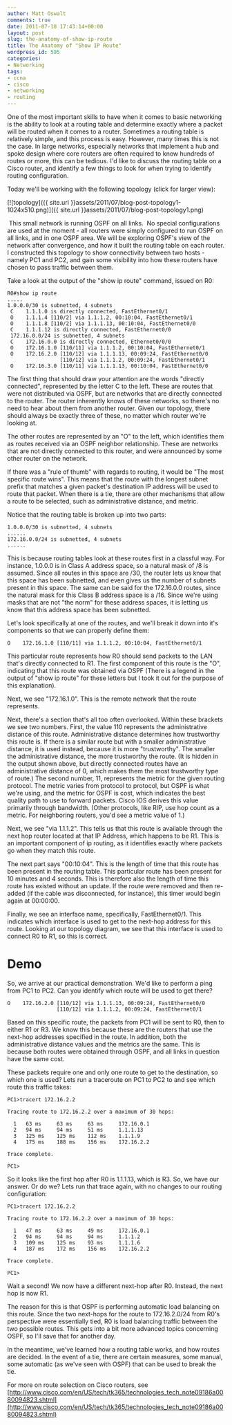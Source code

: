 ```yaml
---
author: Matt Oswalt
comments: true
date: 2011-07-18 17:43:14+00:00
layout: post
slug: the-anatomy-of-show-ip-route
title: The Anatomy of "Show IP Route"
wordpress_id: 595
categories:
- Networking
tags:
- ccna
- cisco
- networking
- routing
---
```


One of the most important skills to have when it comes to basic networking is the ability to look at a routing table and determine exactly where a packet will be routed when it comes to a router. Sometimes a routing table is relatively simple, and this process is easy. However, many times this is not the case. In large networks, especially networks that implement a hub and spoke design where core routers are often required to know hundreds of routes or more, this can be tedious. I'd like to discuss the routing table on a Cisco router, and identify a few things to look for when trying to identify routing configuration.

Today we'll be working with the following topology (click for larger view):

[![topology]({{ site.url }}assets/2011/07/blog-post-topology1-1024x510.png)]({{ site.url }}assets/2011/07/blog-post-topology1.png)

 This small network is running OSPF on all links.  No special configurations are used at the moment - all routers were simply configured to run OSPF on all links, and in one OSPF area. We will be exploring OSPF's view of the network after convergence, and how it built the routing table on each router. I constructed this topology to show connectivity between two hosts - namely PC1 and PC2, and gain some visibility into how these routers have chosen to pass traffic between them.

Take a look at the output of the "show ip route" command, issued on R0:
    
    R0#show ip route
    .....
    1.0.0.0/30 is subnetted, 4 subnets
     C    1.1.1.0 is directly connected, FastEthernet0/1
     O    1.1.1.4 [110/2] via 1.1.1.2, 00:10:04, FastEthernet0/1
     O    1.1.1.8 [110/2] via 1.1.1.13, 00:10:04, FastEthernet0/0
     C    1.1.1.12 is directly connected, FastEthernet0/0
     172.16.0.0/24 is subnetted, 4 subnets
     C    172.16.0.0 is directly connected, Ethernet0/0/0
     O    172.16.1.0 [110/11] via 1.1.1.2, 00:10:04, FastEthernet0/1
     O    172.16.2.0 [110/12] via 1.1.1.13, 00:09:24, FastEthernet0/0
                     [110/12] via 1.1.1.2, 00:09:24, FastEthernet0/1
     O    172.16.3.0 [110/11] via 1.1.1.13, 00:10:04, FastEthernet0/0

The first thing that should draw your attention are the words "directly connected", represented by the letter C to the left. These are routes that were not distributed via OSPF, but are networks that are directly connected to the router. The router inherently knows of these networks, so there's no need to hear about them from another router. Given our topology, there should always be exactly three of these, no matter which router we're looking at.

The other routes are represented by an "O" to the left, which identifies them as routes received via an OSPF neighbor relationship. These are networks that are not directly connected to this router, and were announced by some other router on the network.

If there was a "rule of thumb" with regards to routing, it would be "The most specific route wins". This means that the route with the longest subnet prefix that matches a given packet's destination IP address will be used to route that packet. When there is a tie, there are other mechanisms that allow a route to be selected, such as administrative distance, and metric.

Notice that the routing table is broken up into two parts:

    1.0.0.0/30 is subnetted, 4 subnets
    ......
    172.16.0.0/24 is subnetted, 4 subnets
    ......

This is because routing tables look at these routes first in a classful way. For instance, 1.0.0.0 is in Class A address space, so a natural mask of /8 is assumed. Since all routes in this space are /30, the router lets us know that this space has been subnetted, and even gives us the number of subnets present in this space. The same can be said for the 172.16.0.0 routes, since the natural mask for this Class B address space is a /16. Since we're using masks that are not "the norm" for these address spaces, it is letting us know that this address space has been subnetted.

Let's look specifically at one of the routes, and we'll break it down into it's components so that we can properly define them:
    
    O    172.16.1.0 [110/11] via 1.1.1.2, 00:10:04, FastEthernet0/1

This particular route represents how R0 should send packets to the LAN that's directly connected to R1. The first component of this route is the "O", indicating that this route was obtained via OSPF (There is a legend in the output of "show ip route" for these letters but I took it out for the purpose of this explanation).

Next, we see "172.16.1.0". This is the remote network that the route represents.

Next, there's a section that's all too often overlooked. Within these brackets we see two numbers. First, the value 110 represents the administrative distance of this route. Administrative distance determines how trustworthy this route is. If there is a similar route but with a smaller administrative distance, it is used instead, because it is more "trustworthy". The smaller the administrative distance, the more trustworthy the route. (It is hidden in the output shown above, but directly connected routes have an administrative distance of 0, which makes them the most trustworthy type of route.) The second number, 11, represents the metric for the given routing protocol. The metric varies from protocol to protocol, but OSPF is what we're using, and the metric for OSPF is cost, which indicates the best quality path to use to forward packets. Cisco IOS derives this value primarily through bandwidth. (Other protocols, like RIP, use hop count as a metric. For neighboring routers, you'd see a metric value of 1.)

Next, we see "via 1.1.1.2". This tells us that this route is available through the next hop router located at that IP Address, which happens to be R1. This is an important component of ip routing, as it identifies exactly where packets go when they match this route.

The next part says "00:10:04". This is the length of time that this route has been present in the routing table. This particular route has been present for 10 minutes and 4 seconds. This is therefore also the length of time this route has existed without an update. If the route were removed and then re-added (if the cable was disconnected, for instance), this timer would begin again at 00:00:00.

Finally, we see an interface name, specifically, FastEthernet0/1. This indicates which interface is used to get to the next-hop address for this route. Looking at our topology diagram, we see that this interface is used to connect R0 to R1, so this is correct.

# Demo

So, we arrive at our practical demonstration. We'd like to perform a ping from PC1 to PC2. Can you identify which route will be used to get there?

    O    172.16.2.0 [110/12] via 1.1.1.13, 00:09:24, FastEthernet0/0
                    [110/12] via 1.1.1.2, 00:09:24, FastEthernet0/1

Based on this specific route, the packets from PC1 will be sent to R0, then to either R1 or R3. We know this because these are the routers that use the next-hop addresses specified in the route. In addition, both the administrative distance values and the metrics are the same. This is because both routes were obtained through OSPF, and all links in question have the same cost.

These packets require one and only one route to get to the destination, so which one is used? Lets run a traceroute on PC1 to PC2 to and see which route this traffic takes:

    PC1>tracert 172.16.2.2
    
    Tracing route to 172.16.2.2 over a maximum of 30 hops: 
    
      1   63 ms     63 ms     63 ms     172.16.0.1
      2   94 ms     94 ms     51 ms     1.1.1.13
      3   125 ms    125 ms    112 ms    1.1.1.9
      4   175 ms    188 ms    156 ms    172.16.2.2
    
    Trace complete.
    
    PC1>

So it looks like the first hop after R0 is 1.1.1.13, which is R3. So, we have our answer. Or do we? Lets run that trace again, with no changes to our routing configuration:

    PC1>tracert 172.16.2.2
    
    Tracing route to 172.16.2.2 over a maximum of 30 hops: 
    
      1   47 ms     63 ms     49 ms     172.16.0.1
      2   94 ms     94 ms     94 ms     1.1.1.2
      3   109 ms    125 ms    93 ms     1.1.1.6
      4   187 ms    172 ms    156 ms    172.16.2.2
    
    Trace complete.
    
    PC1>

Wait a second! We now have a different next-hop after R0. Instead, the next hop is now R1.

The reason for this is that OSPF is performing automatic load balancing on this route. Since the two next-hops for the route to 172.16.2.0/24 from R0's perspective were essentially tied, R0 is load balancing traffic between the two possible routes. This gets into a bit more advanced topics concerning OSPF, so I'll save that for another day.

In the meantime, we've learned how a routing table works, and how routes are decided. In the event of a tie, there are certain measures, some manual, some automatic (as we've seen with OSPF) that can be used to break the tie.

For more on route selection on Cisco routers, see [http://www.cisco.com/en/US/tech/tk365/technologies_tech_note09186a0080094823.shtml](http://www.cisco.com/en/US/tech/tk365/technologies_tech_note09186a0080094823.shtml)
